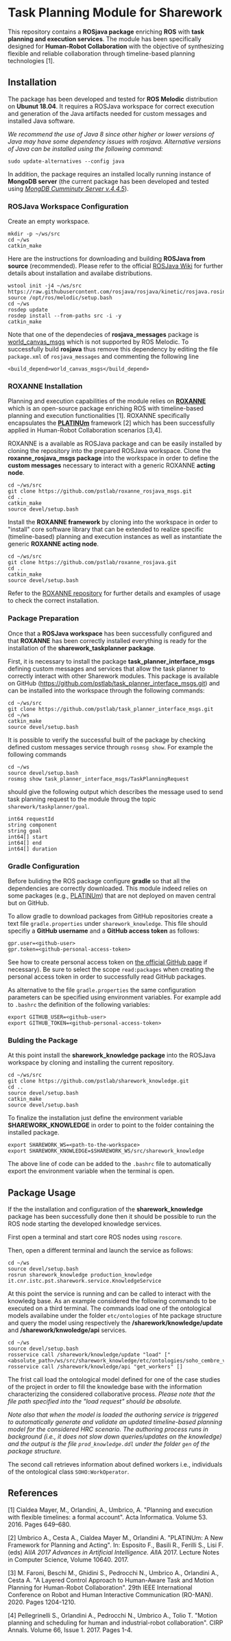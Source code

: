 # Task Planning Module for Sharework

This repository contains a **ROSjava package** enriching **ROS** with **task planning and execution services**. The module has been specifically 
designed for **Human-Robot Collaboration** with the objective of synthesizing flexible and reliable collaboration through timeline-based planning 
technologies [1].

## Installation

The package has been developed and tested for **ROS Melodic** distribution on **Ubunut 18.04**. It requires a ROSJava workspace for correct 
execution and generation of the Java artifacts needed for custom messages and installed Java software.

_We recommend the use of Java 8 since other higher or lower versions of Java may have some dependency issues with rosjava. Alternative 
versions of Java can be installed using the following command:_ 

```sudo update-alternatives --config java```

In addition, the package requires an installed locally running instance of **MongoDB server** (the current package has been 
developed and tested using [_MongDB Cumminuty Server v.4.4.5_](https://www.mongodb.com/try/download/community)). 

### ROSJava Workspace Configuration

Create an empty workspace.

```
mkdir -p ~/ws/src
cd ~/ws
catkin_make
```

Here are the instructions for downloading and building **ROSJava from source** (recommended). Please refer to the official 
[ROSJava Wiki](http://wiki.ros.org/rosjava) for further details about installation and availabe distributions.

```
wstool init -j4 ~/ws/src https://raw.githubusercontent.com/rosjava/rosjava/kinetic/rosjava.rosinstall
source /opt/ros/melodic/setup.bash
cd ~/ws
rosdep update
rosdep install --from-paths src -i -y
catkin_make
```

Note that one of the dependecies of **rosjava_messages** package is [world_canvas_msgs](http://wiki.ros.org/world_canvas_msgs) 
which is not supported by ROS Melodic. To successfully build **rosjava** thus remove this dependency by editing the file 
```package.xml``` of ```rosjava_messages``` and commenting the following line

```
<build_depend>world_canvas_msgs</build_depend>
```

### ROXANNE Installation

Planning and execution capabilities of the module relies on [**ROXANNE**](https://github.com/pstlab/roxanne_rosjava) which is an 
open-source package enriching ROS with timeline-based planning and execution functionalities [1]. ROXANNE specifically encapsulates
the [**PLATINUm**](https://github.com/pstlab/PLATINUm) framework [2] which has been successfully applied in Human-Robot Collaboration 
scenarios [3,4]. 

ROXANNE is a available as ROSJava package and can be easily installed by cloning the repository into the prepared ROSJava workspace. Clone the **roxanne_rosjava_msgs package** into the workspace in order to define the **custom messages** necessary to interact with a generic ROXANNE **acting node**.

```
cd ~/ws/src
git clone https://github.com/pstlab/roxanne_rosjava_msgs.git
cd ..
catkin_make
source devel/setup.bash
```

Install the **ROXANNE framework** by cloning into the workspace in order to "install" core software library that can be extended to realize 
specific (timeline-based) planning and execution instances as well as instantiate the generic **ROXANNE acting node**.

```
cd ~/ws/src
git clone https://github.com/pstlab/roxanne_rosjava.git
cd ..
catkin_make
source devel/setup.bash
```

Refer to the [ROXANNE repository](https://github.com/pstlab/roxanne_rosjava) for further details and examples of usage to check the correct installation.

### Package Preparation 

Once that a **ROSJava workspace** has been successfully configured and that **ROXANNE** has been correctly installed everything 
is ready for the installation of the **sharework_taskplanner package**. 

First, it is necessary to install the package **task_planner_interface_msgs** defining custom messages and services that allow the task planner to correctly interact with other Sharework modules. This package is available on GitHub (https://github.com/pstlab/task_planner_interface_msgs.git) and can be installed into the workspace through the following commands:

```
cd ~/ws/src
git clone https://github.com/pstlab/task_planner_interface_msgs.git
cd ~/ws
catkin_make
source devel/setup.bash
```

It is possible to verify the successful built of the package by checking defined custom messages service through ```rosmsg show```. For example the following commands

```
cd ~/ws
source devel/setup.bash
rosmsg show task_planner_interface_msgs/TaskPlanningRequest
```
should give the following output which describes the message used to send task planning request to the module throug the topic ```sharework/taskplanner/goal```.

```
int64 requestId
string component
string goal
int64[] start
int64[] end
int64[] duration

```

### Gradle Configuration

Before buliding the ROS package configure **gradle** so that all the dependencies are correctly downloaded. This module indeed relies on some packages (e.g., [PLATINUm](https://github.com/pstlab/PLATINUm)) that are not deployed on maven central but on GitHub. 

To allow gradle to download packages from GitHub repositories create a text file ```gradle.properties``` under ```sharework_knowledge```. This file should specifiy a **GitHub username** and a **GitHub access token** as follows: 

```
gpr.user=<github-user>
gpr.token=<github-personal-access-token>
```
See how to create personal access token on [the official GitHub page](https://docs.github.com/en/github/authenticating-to-github/creating-a-personal-access-token) if necessary). Be sure to select the scope ```read:packages``` when creating the personal access token in order to successfully read GitHub packages.

As alternative to the file ```gradle.properties``` the same configuration parameters can be specified using environment variables. For example add to  ```.bashrc``` the definition of the following variables:

```
export GITHUB_USER=<github-user>
export GITHUB_TOKEN=<github-personal-access-token>
```

### Bulding the Package

At this point install the **sharework_knowledge package** into the ROSJava workspace by cloning and installing the current repository.

```
cd ~/ws/src
git clone https://github.com/pstlab/sharework_knowledge.git
cd ..
source devel/setup.bash
catkin_make
source devel/setup.bash
```

To finalize the installation just define the environment variable **SHAREWORK_KNOWLEDGE** in order to point to the folder containing the installed package. 

```
export SHAREWORK_WS=<path-to-the-workspace>
export SHAREWORK_KNOWLEDGE=$SHAREWORK_WS/src/sharework_knowledge
```

The above line of code can be added to the ```.bashrc``` file to automatically export the environment variable when the terminal is open. 

## Package Usage 

If the the installation and configuration of the **sharework_knowledge** package has been successfully done then it should be possible to run the ROS node starting the developed knowledge services.

First open a terminal and start core ROS nodes using ```roscore```. 

Then, open a different terminal and launch the service as follows:

```
cd ~/ws
source devel/setup.bash
rosrun sharework_knowledge production_knowledge it.cnr.istc.pst.sharework.service.KnowledgeService
```

At this point the service is running and can be called to interact with the knowledg base. As an example considered the following commands to be executed on a third terminal. The commands load one of the ontological models availabine under the folder ```etc/ontologies``` of hte package structure and query the model using respectively the **/sharework/knowledge/update** and **/sharework/knwoledge/api** services.

```
cd ~/ws
source devel/setup.bash
rosservice call /sharework/knowledge/update "load" ["<absolute_path>/ws/src/sharework_knowledge/etc/ontologies/soho_cembre_v0.1.owl"]
rosservice call /sharework/knowledge/api "get_workers" []
```

The frist call load the ontological model defined for one of the case studies of the project in order to fill the knowledge base with the information characterizing the considered collaborative process. _Please note that the file path specified into the "load request" should be absolute._ 

_Note also that when the model is loaded the authoring service is triggered to automatically generate and validate an updated timeline-based planning model for the considered HRC scenario. The authoring process runs in background (i.e., it does not slow down queries/updates on the knowledge) and the output is the file ```prod_knowledge.ddl``` under the folder ```gen``` of the package structure._

The second call retrieves information about defined workers i.e., individuals of the ontological class ```SOHO:WorkOperator```.


## References 

[1] Cialdea Mayer, M., Orlandini, A., Umbrico, A. "Planning and execution with flexible timelines: a formal account". Acta Informatica. Volume 53. 2016. Pages 649–680.

[2] Umbrico A., Cesta A., Cialdea Mayer M., Orlandini A. "PLATINUm: A New Framework for Planning and Acting". In: Esposito F., Basili R., Ferilli S., Lisi F. (eds) AI*IA 2017 Advances in Artificial Intelligence. AI*IA 2017. Lecture Notes in Computer Science, Volume 10640. 2017.

[3] M. Faroni, Beschi M., Ghidini S., Pedrocchi N., Umbrico A., Orlandini A., Cesta A. "A Layered Control Approach to Human-Aware Task and Motion Planning for Human-Robot Collaboration". 29th IEEE International Conference on Robot and Human Interactive Communication (RO-MAN). 2020. Pages 1204-1210.

[4] Pellegrinelli S., Orlandini A., Pedrocchi N., Umbrico A., Tolio T. "Motion planning and scheduling for human and industrial-robot collaboration". CIRP Annals.
Volume 66, Issue 1. 2017. Pages 1-4.
